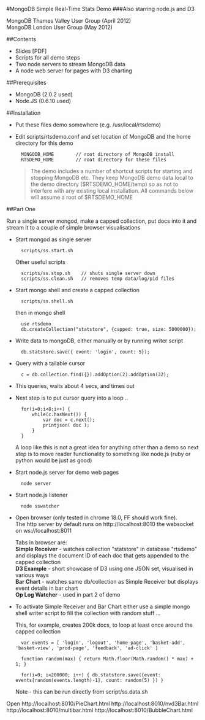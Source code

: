 

#MongoDB Simple Real-Time Stats Demo
###Also starring node.js and D3

MongoDB Thames Valley User Group (April 2012)  
MongoDB London User Group (May 2012)  

##Contents

- Slides [PDF]
- Scripts for all demo steps
- Two node servers to stream MongoDB data
- A node web server for pages with D3 charting

##Prerequisites

- MongoDB (2.0.2 used)
- Node.JS (0.6.10 used)

##Installation

- Put these files demo somewhere (e.g. /usr/local/rtsdemo)
- Edit scripts/rtsdemo.conf and set location of MongoDB and the home directory for this demo

    	MONGODB_HOME        // root directory of MongoDB install  
    	RTSDEMO_HOME        // root directory for these files  

	> The demo includes a number of shortcut scripts for starting and stopping MongoDB etc. They
keep MongoDB demo data local to the demo directory ($RTSDEMO_HOME/temp) so as not to interfere
with any existing local installation. All commands below will assume a root of $RTSDEMO_HOME

##Part One

Run a single server mongod, make a capped collection, put docs into it and stream it to a couple of simple browser visualisations

- Start mongod as single server

  		scripts/ss.start.sh

	Other useful scripts
	
		scripts/ss.stop.sh    // shuts single server down   
  		scripts/ss.clean.sh   // removes temp data/log/pid files  

- Start mongo shell and create a capped collection

  		scripts/ss.shell.sh
  	
	then in mongo shell

		use rtsdemo
		db.createCollection("statstore", {capped: true, size: 5000000});

- Write data to mongoDB, either manually or by running writer script

  		db.statstore.save({ event: 'login', count: 5});

- Query with a tailable cursor

  		c = db.collection.find({}).addOption(2).addOption(32);

- This queries, waits about 4 secs, and times out

- Next step is to put cursor query into a loop ..

  		for(i=0;i<8;i++) {
        	while(c.hasNext()) {
             	var doc = c.next();
             	printjson( doc );
        	}
  		}

	A loop like this is not a great idea for anything other than a demo
so next step is to move reader functionality to something like node.js
(ruby or python would be just as good)

- Start node.js server for demo web pages

  		node server

- Start node.js listener

  		node sswatcher

- Open browser (only tested in chrome 18.0, FF should work fine).  
The http server by default runs on http://localhost:8010 the websocket on ws://localhost:8011  

	Tabs in browser are:  
	**Simple Receiver** - watches collection "statstore" in database "rtsdemo" and displays the document ID of each doc that gets appended to the capped collection  
	**D3 Example** - short showcase of D3 using one JSON set, visualised in various ways  
	**Bar Chart** - watches same db/collection as Simple Receiver but displays event details in bar chart  
	**Op Log Watcher** - used in part 2 of demo  
	
- To activate Simple Receiver and Bar Chart either use a simple mongo shell writer script to fill the collection with random stuff …
    
	This, for example, creates 200k docs, to loop at least once around the capped collection

  		var events = [ 'login', 'logout', 'home-page', 'basket-add', 'basket-view', 'prod-page', 'feedback', 'ad-click' ]

  		function random(max) { return Math.floor(Math.random() * max) + 1; }

  		for(i=0; i<200000; i++) { db.statstore.save({event: events[random(events.length)-1], count: random(5) }) }

	Note - this can be run directly from script/ss.data.sh

Open http://localhost:8010/PieChart.html
http://localhost:8010/nvd3Bar.html
http://localhost:8010/multibar.html
http://localhost:8010/BubbleChart.html
